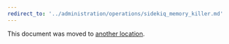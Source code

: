 ```yaml
---
redirect_to: '../administration/operations/sidekiq_memory_killer.md'
---
```


This document was moved to [another location](../administration/operations/sidekiq_memory_killer.md).
